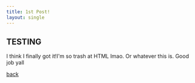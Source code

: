 ```yaml
---
title: 1st Post!
layout: single
---
```


## TESTING
I think I finally got it!I'm so trash at HTML lmao. Or whatever this is. Good job yall

[back](BlogPage.md)
